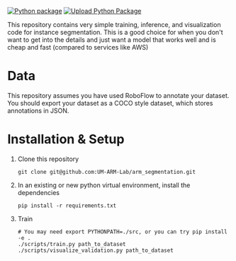 [![Python package](https://github.com/UM-ARM-Lab/arm_segmentation/actions/workflows/python-package.yml/badge.svg)](https://github.com/UM-ARM-Lab/arm_segmentation/actions/workflows/python-package.yml)
[![Upload Python Package](https://github.com/UM-ARM-Lab/arm_segmentation/actions/workflows/python-publish.yml/badge.svg)](https://github.com/UM-ARM-Lab/arm_segmentation/actions/workflows/python-publish.yml)

This repository contains very simple training, inference, and visualization code for instance segmentation.
This is a good choice for when you don't want to get into the details and just want a model that works well and is cheap
and fast (compared to services like AWS)

# Data

This repository assumes you have used RoboFlow to annotate your dataset.
You should export your dataset as a COCO style dataset, which stores annotations in JSON.

# Installation & Setup

1. Clone this repository
   ```
   git clone git@github.com:UM-ARM-Lab/arm_segmentation.git
   ```
2. In an existing or new python virtual environment, install the dependencies
    ```
    pip install -r requirements.txt
    ```
3. Train
    ```
    # You may need export PYTHONPATH=./src, or you can try pip install -e .
    ./scripts/train.py path_to_dataset
    ./scripts/visualize_validation.py path_to_dataset
   ```
